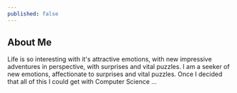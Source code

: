 ```yaml
---
published: false
---
```

## About Me
Life is so interesting with it's attractive emotions, with new impressive adventures in perspective, with surprises and vital puzzles. I am a seeker of new emotions, affectionate to surprises and vital puzzles. Once I decided that all of this I could get with Computer Science ...


